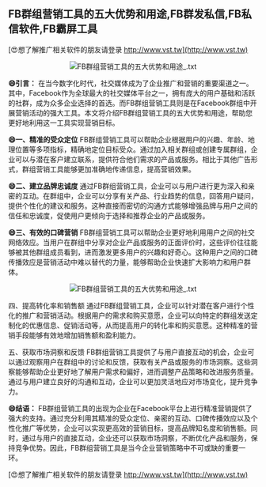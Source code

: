## **FB群组营销工具的五大优势和用途,FB群发私信,FB私信软件,FB霸屏工具**

[😍想了解推广相关软件的朋友请登录 http://www.vst.tw](http://www.vst.tw)

 <center><img src="https://vst.tw/MP4/tuiguang/png/0.png" alt="FB群组营销工具的五大优势和用途_.txt"></center>

**😄引言：**
在当今数字化时代，社交媒体成为了企业推广和营销的重要渠道之一。其中，Facebook作为全球最大的社交媒体平台之一，拥有庞大的用户基础和活跃的社群，成为众多企业选择的首选。而FB群组营销工具则是在Facebook群组中开展营销活动的强大工具。本文将介绍FB群组营销工具的五大优势和用途，帮助您更好地利用这一工具实现营销目标。

**😄一、精准的受众定位**
FB群组营销工具可以帮助企业根据用户的兴趣、年龄、地理位置等多项指标，精确地定位目标受众。通过加入相关群组或创建专属群组，企业可以与潜在客户建立联系，提供符合他们需求的产品或服务。相比于其他广告形式，群组营销工具能够更加准确地传递信息，提高营销效果。

**😄二、建立品牌忠诚度**
通过FB群组营销工具，企业可以与用户进行更为深入和亲密的互动。在群组中，企业可以分享有关产品、行业趋势的信息，回答用户疑问，提供个性化的建议和服务。这种直接而密切的沟通方式能够增强品牌与用户之间的信任和忠诚度，促使用户更倾向于选择和推荐企业的产品或服务。

**😄三、有效的口碑营销**
FB群组营销工具可以帮助企业更好地利用用户之间的社交网络效应。当用户在群组中分享对企业产品或服务的正面评价时，这些评价往往能够被其他群组成员看到，进而激发更多用户的兴趣和好奇心。这种用户之间的口碑传播效应是营销活动中难以替代的力量，能够帮助企业快速扩大影响力和用户群体。

 <center><img src="https://vst.tw/MP4/tuiguang/png/8.png" alt="FB群组营销工具的五大优势和用途_.txt"></center>

四、提高转化率和销售额
通过FB群组营销工具，企业可以针对潜在客户进行个性化的推广和营销活动。根据用户的需求和购买意愿，企业可以向特定的群组发送定制化的优惠信息、促销活动等，从而提高用户的转化率和购买意愿。这种精准的营销手段能够有效地增加销售额和盈利能力。

五、获取市场洞察和反馈
FB群组营销工具提供了与用户直接互动的机会，企业可以通过观察用户在群组中的讨论和反馈，获取有关产品或服务的市场洞察。这些洞察能够帮助企业更好地了解用户需求和偏好，进而调整产品策略和改进服务质量。通过与用户建立良好的沟通和互动，企业可以更加灵活地应对市场变化，提升竞争力。

**😄结语：**
FB群组营销工具的出现为企业在Facebook平台上进行精准营销提供了强大的支持。通过充分利用其精准的受众定位、亲密的互动、口碑传播效应以及个性化推广等优势，企业可以实现更高效的营销目标，提高品牌知名度和销售额。同时，通过与用户的直接互动，企业还可以获取市场洞察，不断优化产品和服务，保持竞争优势。因此，FB群组营销工具是当今企业营销策略中不可或缺的重要一环。

[😍想了解推广相关软件的朋友请登录 http://www.vst.tw](http://www.vst.tw)



